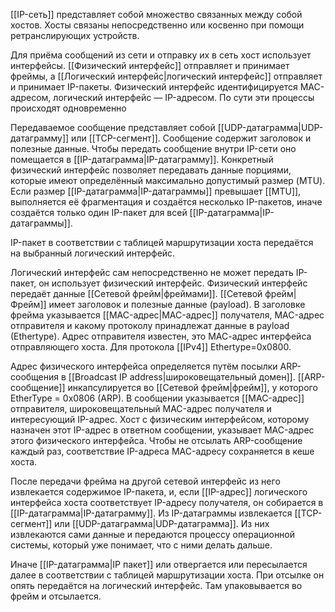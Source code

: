 [[IP-сеть]] представляет собой множество связанных между собой хостов. Хосты связаны непосредственно или косвенно при помощи ретранслирующих устройств.

Для приёма сообщений из сети и отправку их в сеть хост использует интерфейсы. [[Физический интерфейс]] отправляет и принимает фреймы, а [[Логический интерфейс|логический интерфейс]] отправляет и принимает IP-пакеты. Физический интерфейс идентифицируется MAC-адресом, логический интерфейс — IP-адресом. По сути эти процессы происходят одновременно

Передаваемое сообщение представляет собой [[UDP-датаграмма|UDP-датаграмму]] или [[TCP-сегмент]]. Сообщение содержит заголовок и полезные данные. Чтобы передать сообщение внутри IP-сети оно помещается в [[IP-датаграмма|IP-датаграмму]]. Конкретный физический интерфейс позволяет передавать данные порциями, которые имеют определённый максимально допустимый размер (MTU). Если размер [[IP-датаграмма|IP-датаграммы]] превышает [[MTU]], выполняется её фрагментация и создаётся несколько IP-пакетов, иначе создаётся только один IP-пакет для всей [[IP-датаграмма|IP-датаграммы]].

IP-пакет в соответствии с таблицей маршрутизации хоста передаётся на выбранный логический интерфейс.  
  
Логический интерфейс сам непосредственно не может передать IP-пакет, он использует физический интерфейс. Физический интерфейс передаёт данные [[Сетевой фрейм|фреймами]]. [[Сетевой фрейм|Фрейм]] имеет заголовок и полезные данные (payload). В заголовке фрейма указывается [[MAC-адрес|MAC-адрес]] получателя, MAC-адрес отправителя и какому протоколу принадлежат данные в payload (Ethertype). Адрес отправителя известен, это МАС-адрес интерфейса отправляющего хоста. Для протокола [[IPv4]] Ethertype=0x0800.

Адрес физического интерфейса определяется путём посылки ARP-сообщения в [[Broadcast IP address|широковещательный домен]]. [[ARP-сообщение]] инкапсулируется во [[Сетевой фрейм|фрейм]], у которого EtherType = 0x0806 (ARP). В сообщении указывается [[MAC-адрес]] отправителя, широковещательный MAC-адрес получателя и интересующий IP-адрес. Хост с физическим интерфейсом, которому назначен этот IP-адрес в ответном сообщении, указывает MAC-адрес этого физического интерфейса. Чтобы не отсылать ARP-сообщение каждый раз, соответствие IP-адреса MAC-адресу сохраняется в кеше хоста.

После передачи фрейма на другой сетевой интерфейс из него извлекается содержимое IP-пакета, и, если [[IP-адрес]] логического интерфейса хоста соответствует IP-адресу получателя, он собирается в [[IP-датаграмма|IP-датаграмму]]. Из IP-датаграммы извлекается [[TCP-сегмент]] или [[UDP-датаграмма|UDP-датаграмма]]. Из них извлекаются сами данные и передаются процессу операционной системы, который уже понимает, что с ними делать дальше.

Иначе [[IP-датаграмма|IP пакет]] или отвергается или пересылается далее в соответствии с таблицей маршрутизации хоста. При отсылке он опять передаётся на логический интерфейс. Там упаковывается во фрейм и отсылается.

